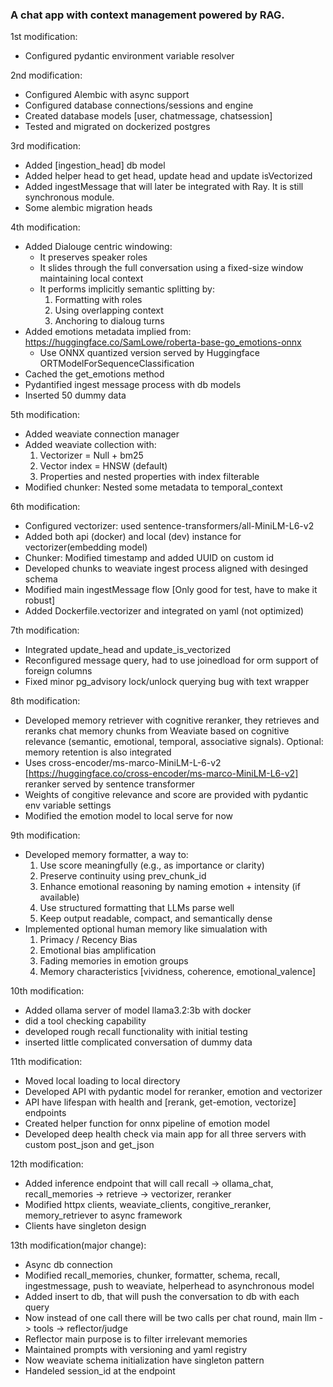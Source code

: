 ### A chat app with context management powered by RAG.

1st modification:
- Configured pydantic environment variable resolver

2nd modification:
- Configured Alembic with async support
- Configured database connections/sessions and engine
- Created database models [user, chatmessage, chatsession]
- Tested and migrated on dockerized postgres

3rd modification:
- Added [ingestion_head] db model
- Added helper head to get head, update head and update isVectorized
- Added ingestMessage that will later be integrated with Ray. It is still synchronous module.
- Some alembic migration heads

4th modification:
- Added Dialouge centric windowing: 
    - It preserves speaker roles
    - It slides through the full conversation using a fixed-size window maintaining local context
    - It performs implicitly semantic splitting by:
        1. Formatting with roles
        2. Using overlapping context
        3. Anchoring to dialoug turns
- Added emotions metadata implied from: https://huggingface.co/SamLowe/roberta-base-go_emotions-onnx
    - Use ONNX quantized version served by Huggingface ORTModelForSequenceClassification
- Cached the get_emotions method
- Pydantified ingest message process with db models
- Inserted 50 dummy data

5th modification:
- Added weaviate connection manager
- Added weaviate collection with:
    1. Vectorizer = Null + bm25
    2. Vector index = HNSW (default)
    3. Properties and nested properties with index filterable
- Modified chunker: Nested some metadata to temporal_context

6th modification:
- Configured vectorizer: used sentence-transformers/all-MiniLM-L6-v2
- Added both api (docker) and local (dev) instance for vectorizer(embedding model)
- Chunker: Modified timestamp and added UUID on custom id
- Developed chunks to weaviate ingest process aligned with desinged schema
- Modified main ingestMessage flow [Only good for test, have to make it robust]
- Added Dockerfile.vectorizer and integrated on yaml (not optimized)

7th modification:
- Integrated update_head and update_is_vectorized
- Reconfigured message query, had to use joinedload for orm support of foreign columns
- Fixed minor pg_advisory lock/unlock querying bug with text wrapper

8th modification:
- Developed memory retriever with cognitive reranker, they retrieves and reranks chat memory chunks from Weaviate based on cognitive relevance (semantic, emotional, temporal, associative signals). Optional: memory retention is also integrated
- Uses cross-encoder/ms-marco-MiniLM-L-6-v2 [https://huggingface.co/cross-encoder/ms-marco-MiniLM-L6-v2] reranker served by sentence transformer
- Weights of congitive relevance and score are provided with pydantic env variable settings
- Modified the emotion model to local serve for now

9th modification:
- Developed memory formatter, a way to:
	1.	Use score meaningfully (e.g., as importance or clarity)
	2.	Preserve continuity using prev_chunk_id
	3.	Enhance emotional reasoning by naming emotion + intensity (if available)
	4.	Use structured formatting that LLMs parse well
	5.	Keep output readable, compact, and semantically dense
- Implemented optional human memory like simualation with 
    1.  Primacy / Recency Bias
    2.  Emotional bias amplification
    3.  Fading memories in emotion groups
    4.  Memory characteristics [vividness, coherence, emotional_valence]
 
10th modification:
- Added ollama server of  model llama3.2:3b with docker
- did a tool checking capability
- developed rough recall functionality with initial testing
- inserted little complicated conversation of dummy data


11th modification:
- Moved local loading to local directory
- Developed API with pydantic model for reranker, emotion and vectorizer
- API have lifespan with health and [rerank, get-emotion, vectorize] endpoints
- Created helper function for onnx pipeline of emotion model
- Developed deep health check via main app for all three servers with custom post_json and get_json

12th modification:
- Added inference endpoint that will call recall -> ollama_chat, recall_memories -> retrieve -> vectorizer, reranker
- Modified httpx clients, weaviate_clients, congitive_reranker, memory_retriever to async framework
- Clients have singleton design

13th modification(major change):
- Async db connection
- Modified recall_memories, chunker, formatter, schema, recall, ingestmessage, push to weaviate, helperhead to asynchronous model
- Added insert to db, that will push the conversation to db with each query
- Now instead of one call there will be two calls per chat round, main llm -> tools -> reflector/judge
- Reflector main purpose is to filter irrelevant memories
- Maintained prompts with versioning and yaml registry
- Now weaviate schema initialization have singleton pattern
- Handeled session_id at the endpoint
